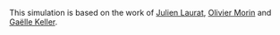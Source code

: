 This simulation is based on the work of [Julien Laurat](https://theses.hal.science/tel-00007442), [Olivier Morin](https://theses.hal.science/tel-01066655) 
and [Gaëlle Keller](https://theses.hal.science/tel-00265679v2). 


